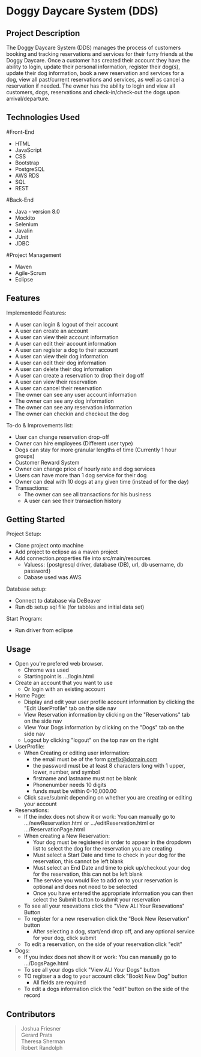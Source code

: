 # Doggy Daycare System (DDS)

## Project Description

The Doggy Daycare System (DDS) manages the process of customers booking and tracking reservations and services for their furry friends at the Doggy Daycare. Once a customer has created their account they have the ability to login, update their personal information, register their dog(s), update their dog information, book a new reservation and services for a dog, view all past/current reservations and services, as well as cancel a reservation if needed. The owner has the ability to login and view all customers, dogs, reservations and check-in/check-out the dogs upon arrival/departure. 

## Technologies Used
#Front-End
* HTML 
* JavaScript 
* CSS
* Bootstrap
* PostgreSQL
* AWS RDS
* SQL
* REST

#Back-End
* Java - version 8.0
* Mockito
* Selenium
* Javalin
* JUnit
* JDBC

#Project Management
* Maven
* Agile-Scrum
* Eclipse



## Features

Implementedd Features:

* A user can login & logout of their account
* A user can create an account
* A user can view their account information
* A user can edit their account information
* A user can register a dog to their account
* A user can view their dog information
* A user can edit their dog information
* A user can delete their dog information
* A user can create a reservation to drop their dog off
* A user can view their reservation
* A user can cancel their reservation
* The owner can see any user account information
* The owner can see any dog information
* The owner can see any reservation information
* The owner can checkin and checkout the dog

To-do & Improvements list:

* User can change reservation drop-off
* Owner can hire employees (Different user type)
* Dogs can stay for more granular lengths of time (Currently 1 hour groups)
* Customer Reward System
* Owner can change price of hourly rate and dog services
* Users can have more than 1 dog service for their dog
* Owner can deal with 10 dogs at any given time (instead of for the day)
* Transactions:
   * The owner can see all transactions for his business
   * A user can see their transaction history

## Getting Started

Project Setup:

* Clone project onto machine
* Add project to eclipse as a maven project
* Add connection.properties file into src/main/resources
   * Valuess: {postgresql driver, database (DB), url, db username, db password}
   * Dabase used was AWS
   
Database setup:

* Connect to database via DeBeaver
* Run db setup sql file (for tabbles and initial data set)

Start Program:

* Run driver from eclipse

## Usage

* Open you're prefered web browser.
   * Chrome was used
   * Startingpoint is .../login.html
* Create an account that you want to use
   * Or login with an existing account
* Home Page:
   * Display and edit your user profile account information by clicking the "Edit UserProfile" tab on the side nav
   * View Reservation information by clicking on the "Reservations" tab on the side nav
   * View Your Dogs information by clicking on the "Dogs" tab on the side nav
   * Logout by clicking "logout" on the top nav on the right
* UserProfile:
   * When Creating or editing user information:
      * the email must be of the form prefix@domain.com
      * the password must be at least 8 characters long with 1 upper, lower, number, and symbol
      * firstname and lastname must not be blank
      * Phonenumber needs 10 digits
      * funds must be within 0-10,000.00
   * Click save/submit depending on whether you are creating or editing your account
* Reservations:
   * If the index does not show it or work: You can manually go to .../newReservation.html or .../editReservation.html or .../ReservationPage.html
   * When creating a New Reservation:
	    * Your dog must be registered in order to appear in the dropdown list to select the dog for the reservation you are creating
	    * Must select a Start Date and time to check in your dog for the reservation, this cannot be left blank
	    * Must select an End Date and time to pick up/checkout your dog for the reservation, this can not be left blank
	    * The service you would like to add on to your reservation is optional and does not need to be selected
	    * Once you have entered the appropriate information you can then select the Submit button to submit your reservation
   * To see all your resevations click the "View ALl Your Resevations" Button
   * To register for a new reservation click the "Book New Reservation" button
      * After selecting a dog, start/end drop off, and any optional service for your dog, click submit
   * To edit a reservation, on the side of your reservation click "edit"
* Dogs:
   * If you index does not show it or work: You can manually go to .../DogsPage.html
   * To see all your dogs click "View ALl Your Dogs" button
   * TO regitser a a dog to your account click "Bookt New Dog" button
      * All fields are required
   * To edit a dogs information click the "edit" button on the side of the record

## Contributors

> Joshua Friesner  
> Gerard Prats  
> Theresa Sherman  
> Robert Randolph  
